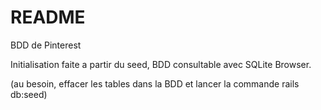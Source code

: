 # README

BDD de Pinterest

Initialisation faite a partir du seed, BDD consultable avec SQLite Browser.

(au besoin, effacer les tables dans la BDD et lancer la commande rails db:seed)
